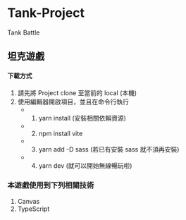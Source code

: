 # Tank-Project
Tank Battle

## 坦克遊戲

#### 下載方式

1. 請先將 Project clone 至當前的 local (本機)
2. 使用編輯器開啟項目，並且在命令行執行 
    - 1. yarn install  (安裝相關依賴資源)
    - 2. npm install vite 
    - 3. yarn add -D sass (若已有安裝 sass 就不須再安裝)
    - 4. yarn dev (就可以開始無線暢玩啦)  


### 本遊戲使用到下列相關技術

1. Canvas
2. TypeScript 
